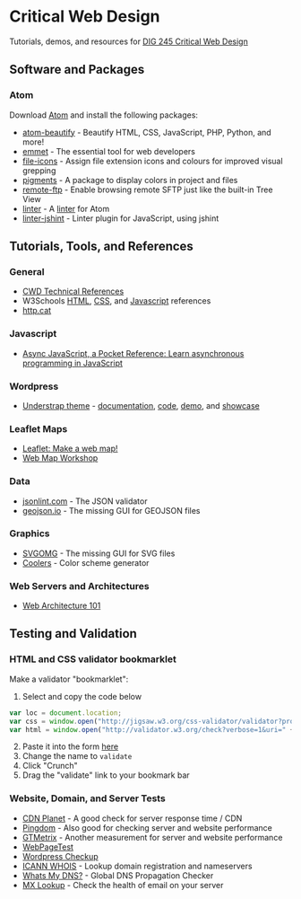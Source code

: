 # Critical Web Design

Tutorials, demos, and resources for [DIG 245 Critical Web Design](https://owenmundy.com/teaching/critical-web-design/)



## Software and Packages


### Atom

Download [Atom](https://atom.io/) and install the following packages:

* [atom-beautify](https://atom.io/packages/atom-beautify) - Beautify HTML, CSS, JavaScript, PHP, Python, and more!
* [emmet](https://atom.io/packages/emmet) - The essential tool for web developers
* [file-icons](https://atom.io/packages/file-icons) - Assign file extension icons and colours for improved visual grepping
* [pigments](https://atom.io/packages/pigments) - A package to display colors in project and files
* [remote-ftp](https://atom.io/packages/remote-ftp) - Enable browsing remote SFTP just like the built-in Tree View 
* [linter](https://atom.io/packages/linter) - A [linter](https://en.wikipedia.org/wiki/Lint_(software)) for Atom 
* [linter-jshint](https://atom.io/packages/linter-jshint) - Linter plugin for JavaScript, using jshint





## Tutorials, Tools, and References


### General

* [CWD Technical References](https://docs.google.com/presentation/d/1OVCMHMfB_0gYgTtv2iMK_aCktJtCSRp1aRvH3T1W0JU/edit?usp=sharing)
* W3Schools [HTML](https://www.w3schools.com/tags/default.asp), [CSS](https://www.w3schools.com/cssref/default.asp), and [Javascript](https://www.w3schools.com/jsref/default.asp) references
* [http.cat](https://http.cat/)


### Javascript

* [Async JavaScript, a Pocket Reference: Learn asynchronous programming in JavaScript](https://medium.com/@ajmeyghani/async-javascript-a-pocket-reference-2bb16ac40d21)


### Wordpress

* [Understrap theme](https://understrap.com/) - [documentation](https://understrap.github.io/), [code](https://github.com/understrap/understrap), [demo](https://understrap.com/understrap/), and [showcase](https://github.com/understrap/understrap/issues/208)



### Leaflet Maps

* [Leaflet: Make a web map!](https://maptimeboston.github.io/leaflet-intro/)
* [Web Map Workshop](http://duspviz.mit.edu/web-map-workshop/)



### Data

* [jsonlint.com](https://jsonlint.com/) - The JSON validator
* [geojson.io](http://geojson.io/) - The missing GUI for GEOJSON files


### Graphics

* [SVGOMG](https://jakearchibald.github.io/svgomg/) - The missing GUI for SVG files
* [Coolers](https://coolors.co/) - Color scheme generator


### Web Servers and Architectures

* [Web Architecture 101](https://engineering.videoblocks.com/web-architecture-101-a3224e126947)




## Testing and Validation


### HTML and CSS validator bookmarklet

Make a validator "bookmarklet":

1. Select and copy the code below

```javascript
var loc = document.location;
var css = window.open("http://jigsaw.w3.org/css-validator/validator?profile=css3&warning=0&uri=" + loc, "css");
var html = window.open("http://validator.w3.org/check?verbose=1&uri=" + loc, "html");

```
2. Paste it into the form [here](http://ted.mielczarek.org/code/mozilla/bookmarklet.html)
3. Change the name to `validate`
4. Click "Crunch"
5. Drag the "validate" link to your bookmark bar

### Website, Domain, and Server Tests

* [CDN Planet](https://www.cdnplanet.com/) - A good check for server response time / CDN 
* [Pingdom](https://tools.pingdom.com/) - Also good for checking server and website performance
* [GTMetrix](https://gtmetrix.com/) - Another measurement for server and website performance
* [WebPageTest](https://www.webpagetest.org/)
* [Wordpress Checkup](https://premium.wpmudev.org/wp-checkup/)
* [ICANN WHOIS](https://whois.icann.org/en) - Lookup domain registration and nameservers
* [Whats My DNS?](https://www.whatsmydns.net/) - Global DNS Propagation Checker
* [MX Lookup](https://mxtoolbox.com/MXLookup.aspx) - Check the health of email on your server







